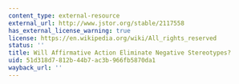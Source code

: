 ```yaml
---
content_type: external-resource
external_url: http://www.jstor.org/stable/2117558
has_external_license_warning: true
license: https://en.wikipedia.org/wiki/All_rights_reserved
status: ''
title: Will Affirmative Action Eliminate Negative Stereotypes?
uid: 51d318d7-812b-44b7-ac3b-966fb5870da1
wayback_url: ''
---
```


